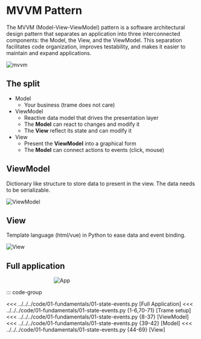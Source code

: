 # MVVM Pattern

The MVVM (Model-View-ViewModel) pattern is a software architectural design pattern that separates an application into three interconnected components: the Model, the View, and the ViewModel. This separation facilitates code organization, improves testability, and makes it easier to maintain and expand applications. 

![mvvm](/python/01/mvvm.png)

## The split

- Model
  - Your business (trame does not care)
- ViewModel
  - Reactive data model that drives the presentation layer
  - The __Model__ can react to changes and modify it
  - The __View__ reflect its state and can modify it
- View
  - Present the __ViewModel__ into a graphical form
  - The __Model__ can connect actions to events (click, mouse)

## ViewModel

Dictionary like structure to store data to present in the view. The data needs to be serializable.

![ViewModel](/python/01/viewmodel.jpg)

## View

Template language (html/vue) in Python to ease data and event binding.

![View](/python/01/view.jpg)

## Full application

<div style="width: 50%; margin: 0 auto;">

![App](/python/01/app.png)

</div>

::: code-group

<<< ../../../code/01-fundamentals/01-state-events.py [Full Application]
<<< ../../../code/01-fundamentals/01-state-events.py {1-6,70-71} [Trame setup]
<<< ../../../code/01-fundamentals/01-state-events.py {8-37} [ViewModel]
<<< ../../../code/01-fundamentals/01-state-events.py {39-42} [Model]
<<< ../../../code/01-fundamentals/01-state-events.py {44-69} [View]
